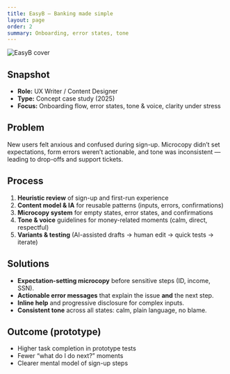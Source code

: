 ```yaml
---
title: EasyB — Banking made simple
layout: page
order: 2
summary: Onboarding, error states, tone
---
```


![EasyB cover](images/cover.png)

## Snapshot
- **Role:** UX Writer / Content Designer  
- **Type:** Concept case study (2025)  
- **Focus:** Onboarding flow, error states, tone & voice, clarity under stress

## Problem
New users felt anxious and confused during sign-up. Microcopy didn’t set expectations, form errors weren’t actionable, and tone was inconsistent — leading to drop-offs and support tickets.

## Process
1. **Heuristic review** of sign-up and first-run experience  
2. **Content model & IA** for reusable patterns (inputs, errors, confirmations)  
3. **Microcopy system** for empty states, error states, and confirmations  
4. **Tone & voice** guidelines for money-related moments (calm, direct, respectful)  
5. **Variants & testing** (AI-assisted drafts → human edit → quick tests → iterate)

## Solutions
- **Expectation-setting microcopy** before sensitive steps (ID, income, SSN).  
- **Actionable error messages** that explain the issue **and** the next step.  
- **Inline help** and progressive disclosure for complex inputs.  
- **Consistent tone** across all states: calm, plain language, no blame.

## Outcome (prototype)
- Higher task completion in prototype tests  
- Fewer “what do I do next?” moments  
- Clearer mental model of sign-up steps

<!-- The “More work” grid is injected by _layouts/page.html for /projects/* pages. -->
